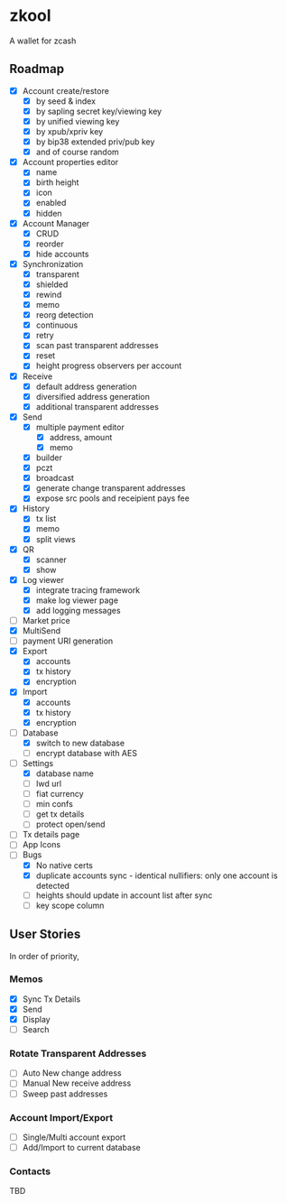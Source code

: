 # zkool

A wallet for zcash

## Roadmap

- [x] Account create/restore
    - [x] by seed & index
    - [x] by sapling secret key/viewing key
    - [x] by unified viewing key
    - [x] by xpub/xpriv key
    - [x] by bip38 extended priv/pub key
    - [x] and of course random
- [x] Account properties editor
    - [x] name
    - [x] birth height
    - [x] icon
    - [x] enabled
    - [x] hidden
- [x] Account Manager
    - [x] CRUD
    - [x] reorder
    - [x] hide accounts
- [x] Synchronization
    - [x] transparent
    - [x] shielded
    - [x] rewind
    - [x] memo
    - [x] reorg detection
    - [x] continuous
    - [x] retry
    - [x] scan past transparent addresses
    - [x] reset
    - [x] height progress observers per account
- [x] Receive
    - [x] default address generation
    - [x] diversified address generation
    - [x] additional transparent addresses
- [x] Send
    - [x] multiple payment editor
        - [x] address, amount
        - [x] memo
    - [x] builder
    - [x] pczt
    - [x] broadcast
    - [x] generate change transparent addresses
    - [x] expose src pools and receipient pays fee
- [x] History
    - [x] tx list
    - [x] memo
    - [x] split views
- [x] QR
    - [x] scanner
    - [x] show
- [x] Log viewer
    - [x] integrate tracing framework
    - [x] make log viewer page
    - [x] add logging messages
- [ ] Market price
- [x] MultiSend
- [ ] payment URI generation
- [x] Export
    - [x] accounts
    - [x] tx history
    - [x] encryption
- [x] Import
    - [x] accounts
    - [x] tx history
    - [x] encryption
- [ ] Database
    - [x] switch to new database
    - [ ] encrypt database with AES
- [ ] Settings
    - [x] database name
    - [ ] lwd url
    - [ ] fiat currency
    - [ ] min confs
    - [ ] get tx details
    - [ ] protect open/send
- [ ] Tx details page
- [ ] App Icons
- [ ] Bugs
    - [x] No native certs
    - [x] duplicate accounts sync - identical nullifiers: only one account is
    detected
    - [ ] heights should update in account list after sync
    - [ ] key scope column

## User Stories

In order of priority,

### Memos
- [x] Sync Tx Details
- [x] Send
- [x] Display
- [ ] Search

### Rotate Transparent Addresses
- [ ] Auto New change address
- [ ] Manual New receive address
- [ ] Sweep past addresses

### Account Import/Export
- [ ] Single/Multi account export
- [ ] Add/Import to current database

### Contacts
TBD

